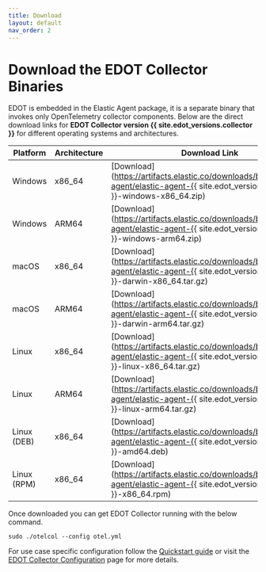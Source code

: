 ```yaml
---
title: Download
layout: default
nav_order: 2
---
```


# Download the EDOT Collector Binaries

EDOT is embedded in the Elastic Agent package, it is a separate binary that invokes only OpenTelemetry collector components.
Below are the direct download links for **EDOT Collector version {{ site.edot_versions.collector }}** for different operating systems and architectures.

| Platform      | Architecture | Download Link |
|--------------|--------------|---------------|
| Windows      | x86_64       | [Download](https://artifacts.elastic.co/downloads/beats/elastic-agent/elastic-agent-{{ site.edot_versions.collector }}-windows-x86_64.zip) |
| Windows      | ARM64        | [Download](https://artifacts.elastic.co/downloads/beats/elastic-agent/elastic-agent-{{ site.edot_versions.collector }}-windows-arm64.zip) |
| macOS        | x86_64       | [Download](https://artifacts.elastic.co/downloads/beats/elastic-agent/elastic-agent-{{ site.edot_versions.collector }}-darwin-x86_64.tar.gz) |
| macOS        | ARM64        | [Download](https://artifacts.elastic.co/downloads/beats/elastic-agent/elastic-agent-{{ site.edot_versions.collector }}-darwin-arm64.tar.gz) |
| Linux        | x86_64       | [Download](https://artifacts.elastic.co/downloads/beats/elastic-agent/elastic-agent-{{ site.edot_versions.collector }}-linux-x86_64.tar.gz) |
| Linux        | ARM64        | [Download](https://artifacts.elastic.co/downloads/beats/elastic-agent/elastic-agent-{{ site.edot_versions.collector }}-linux-arm64.tar.gz) |
| Linux (DEB)  | x86_64       | [Download](https://artifacts.elastic.co/downloads/beats/elastic-agent/elastic-agent-{{ site.edot_versions.collector }}-amd64.deb) |
| Linux (RPM)  | x86_64       | [Download](https://artifacts.elastic.co/downloads/beats/elastic-agent/elastic-agent-{{ site.edot_versions.collector }}-x86_64.rpm) |

Once downloaded you can get EDOT Collector running with the below command.
```
sudo ./otelcol --config otel.yml
```

For use case specific configuration follow the [Quickstart guide](../quickstart) or visit the [EDOT Collector Configuration](./edot-collector-config) page for more details.